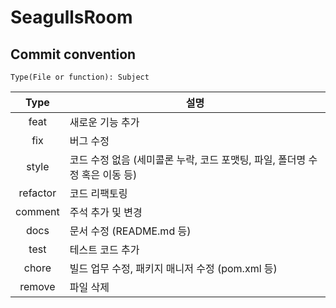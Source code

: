 # SeagullsRoom
    
## Commit convention    

```
Type(File or function): Subject
```

|    Type    | 설명                                             |
|:----------:|------------------------------------------------|
|    feat    | 새로운 기능 추가                                      |
|    fix     | 버그 수정                                          |
|   style    | 코드 수정 없음 (세미콜론 누락, 코드 포맷팅, 파일, 폴더명 수정 혹은 이동 등) |
|  refactor  | 코드 리팩토링                                        |
|  comment   | 주석 추가 및 변경                                     |
|    docs    | 문서 수정 (README.md 등)                            |
|    test    | 테스트 코드 추가                                      |
|   chore    | 빌드 업무 수정, 패키지 매니저 수정 (pom.xml 등)               |
|   remove   | 파일 삭제                                          |
